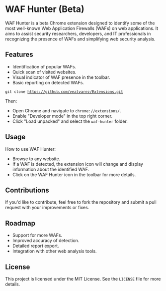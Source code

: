<h1>WAF Hunter (Beta)</h1>
<p>WAF Hunter is a beta Chrome extension designed to identify some of the most well-known Web Application Firewalls (WAFs) on web applications. It aims to assist security researchers, developers, and IT professionals in recognizing the presence of WAFs and simplifying web security analysis.</p>

<h2>Features</h2>
<ul>    <li>Identification of popular WAFs.</li>
        <li>Quick scan of visited websites.</li>
        <li>Visual indicator of WAF presence in the toolbar.</li>
        <li>Basic reporting on detected WAFs.</li>
</ul>

<code>git clone https://github.com/yealvarez/Extensions.git</code>

   <p>Then:</p>
    <ul>
        <li>Open Chrome and navigate to <code>chrome://extensions/</code>.</li>
        <li>Enable "Developer mode" in the top right corner.</li>
        <li>Click "Load unpacked" and select the <code>waf-hunter</code> folder.</li>
    </ul>
<h2>Usage</h2>
    <p>How to use WAF Hunter:</p>
    <ul>
        <li>Browse to any website.</li>
        <li>If a WAF is detected, the extension icon will change and display information about the identified WAF.</li>
        <li>Click on the WAF Hunter icon in the toolbar for more details.</li>
    </ul>

<h2>Contributions</h2>
    <p>If you'd like to contribute, feel free to fork the repository and submit a pull request with your improvements or fixes.</p>

<h2>Roadmap</h2>
    <ul>
        <li>Support for more WAFs.</li>
        <li>Improved accuracy of detection.</li>
        <li>Detailed report export.</li>
        <li>Integration with other web analysis tools.</li>
    </ul>

<h2>License</h2>
<p>This project is licensed under the MIT License. See the <code>LICENSE</code> file for more details.</p>
    

